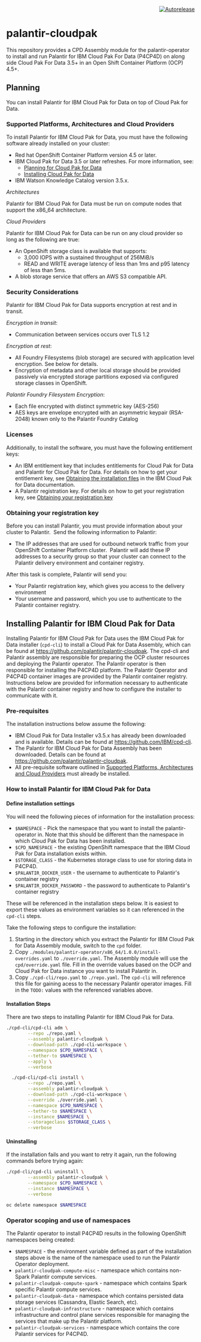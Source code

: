 <p align="right">
<a href="https://autorelease.general.dmz.palantir.tech/palantir/palantir-cloudpak"><img src="https://img.shields.io/badge/Perform%20an-Autorelease-success.svg" alt="Autorelease"></a>
</p>

# palantir-cloudpak

This repository provides a CPD Assembly module for the palantir-operator to install and run Palantir for IBM Cloud Pak For Data (P4CP4D) on along side Cloud Pak For Data 3.5+ in an Open Shift Container Platform (OCP) 4.5+.

## Planning

You can install Palantir for IBM Cloud Pak for Data on top of Cloud Pak for Data.

### Supported Platforms, Architectures and Cloud Providers

To install Palantir for IBM Cloud Pak for Data, you must have the following software already installed on your cluster:

- Red hat OpenShift Container Platform version 4.5 or later.
- IBM Cloud Pak for Data 3.5 or later refreshes. For more information, see:
  - [Planning for Cloud Pak for Data](https://www.ibm.com/support/knowledgecenter/SSQNUZ_3.5.0/cpd/plan/planning.html)
  - [Installing Cloud Pak for Data](https://www.ibm.com/support/knowledgecenter/SSQNUZ_3.5.0/cpd/install/install.html)
- IBM Watson Knowledge Catalog version 3.5.x.

_Architectures_

Palantir for IBM Cloud Pak for Data must be run on compute nodes that support the x86_64 architecture.

_Cloud Providers_

Palantir for IBM Cloud Pak for Data can be run on any cloud provider so long as the following are true:

- An OpenShift storage class is available that supports:
  - 3,000 IOPS with a sustained throughput of 256MiB/s
  - READ and WRITE average latency of less than 1ms and p95 latency of less than 5ms.
- A blob storage service that offers an AWS S3 compatible API.

### Security Considerations

Palantir for IBM Cloud Pak for Data supports encryption at rest and in transit.

*Encryption in transit*:

- Communication between services occurs over TLS 1.2

*Encryption at rest*:

- All Foundry Filesystems (blob storage) are secured with application level encryption. See below for details.
- Encryption of metadata and other local storage should be provided passively via encrypted storage partitions exposed via configured storage classes in OpenShift.

*Palantir Foundry Filesystem Encryption*:

- Each file encrypted with distinct symmetric key (AES-256)
- AES keys are envelope encrypted with an asymmetric keypair (RSA-2048) known only to the Palantir Foundry Catalog

### Licenses

Additionally, to install the software, you must have the following entitlement keys:

- An IBM entitlement key that includes entitlements for Cloud Pak for Data and Palantir for Cloud Pak for Data. For details on how to get your entitlement key, see [Obtaining the installation files](https://www.ibm.com/support/knowledgecenter/SSQNUZ_3.5.0/cpd/install/installation-files.html) in the IBM Cloud Pak for Data documentation.  
- A Palantir registration key. For details on how to get your registration key, see [Obtaining your registration key](#obtaining-your-registration-key)
​

### Obtaining your registration key

Before you can install Palantir, you must provide information about your cluster to Palantir.
​
Send the following information to Palantir:

- The IP addresses that are used for outbound network traffic from your OpenShift Container Platform cluster.
​
Palantir will add these IP addresses to a security group so that your cluster can connect to the Palantir delivery environment and container registry.

After this task is complete, Palantir will send you:

- Your Palantir registration key, which gives you access to the delivery environment
- Your username and password, which you use to authenticate to the Palantir container registry.

## Installing Palantir for IBM Cloud Pak for Data

Installing Palantir for IBM Cloud Pak for Data uses the IBM Cloud Pak for Data installer (`cpd-cli`) to install a Cloud Pak for Data Assembly, which can be found at https://github.com/palantir/palantir-cloudpak. The cpd-cli and Palantir assembly are responsible for preparing the OCP cluster resources and deploying the Palantir operator. The Palantir operator is then responsible for installing the P4CP4D platform. The Palantir Operator and P4CP4D container images are provided by the Palantir container registry. Instructions below are provided for information necessary to authenticate with the Palantir container registry and how to configure the installer to communicate with it.

### Pre-requisites

The installation instructions below assume the following:

- IBM Cloud Pak for Data Installer v3.5.x has already been downloaded and is available. Details can be found at https://github.com/IBM/cpd-cli.
- The Palantir for IBM Cloud Pak for Data Assembly has been downloaded. Details can be found at https://github.com/palantir/palantir-cloudpak.
- All pre-requisite software outlined in [Supported Platforms, Architectures and Cloud Providers](#supported-platforms,-architectures-and-cloud-providers) must already be installed.

### How to install Palantir for IBM Cloud Pak for Data

#### Define installation settings

You will need the following pieces of information for the installation process:

- `$NAMESPACE` - Pick the namespace that you want to install the palantir-operator in. Note that this should be different than the namespace in which Cloud Pak for Data has been installed.
- `$CPD_NAMESPACE` - the existing OpenShift namespace that the IBM Cloud Pak for Data installation exists within.
- `$STORAGE_CLASS` - the Kubernetes storage class to use for storing data in P4CP4D.
- `$PALANTIR_DOCKER_USER` - the username to authenticate to Palantir's container registry
- `$PALANTIR_DOCKER_PASSWORD` - the password to authenticate to Palantir's container registry

These will be referenced in the installation steps below. It is easiest to export these values as environment variables so it can referenced in the `cpd-cli` steps.

Take the following steps to configure the installation:

1. Starting in the directory which you extract the Palantir for IBM Cloud Pak for Data Assembly module, switch to the `cpd` folder.
2. Copy `./modules/palantir-operator/x86_64/1.0.0/install-overrides.yaml` to `./override.yaml`. The Assembly module will use the `cpd/override.yaml` file. Fill in the override values based on the OCP and Cloud Pak for Data instance you want to install Palantir in.
3. Copy `./cpd-cli/repo.yaml` to `./repo.yaml`. The `cpd-cli` will reference this file for gaining acess to the necessary Palantir operator images. Fill in the `TODO:` values with the referenced variables above.

#### Installation Steps

There are two steps to installing Palantir for IBM Cloud Pak for Data.

```bash
./cpd-cli/cpd-cli adm \
        --repo ./repo.yaml \
        --assembly palantir-cloudpak \
        --download-path ./cpd-cli-workspace \
        --namespace $CPD_NAMESPACE \
        --tether-to $NAMESPACE \
        --apply \
        --verbose

  ./cpd-cli/cpd-cli install \
        --repo ./repo.yaml \
        --assembly palantir-cloudpak \
        --download-path ./cpd-cli-workspace \
        --override ./override.yaml \
        --namespace $CPD_NAMESPACE \
        --tether-to $NAMESPACE \
        --instance $NAMESPACE \
        --storageclass $STORAGE_CLASS \
        --verbose

```

#### Uninstalling

If the installation fails and you want to retry it again, run the following commands before trying again:

```bash
./cpd-cli/cpd-cli uninstall \
        --assembly palantir-cloudpak \
        --namespace $CPD_NAMESPACE \
        --instance $NAMESPACE \
        --verbose

oc delete namespace $NAMESPACE
```

### Operator scoping and use of namespaces

The Palantir operator to install P4CP4D results in the following OpenShift namespaces being created:

- `$NAMESPACE` - the environment variable defined as part of the installation steps above is the name of the namespace used to run the Palantir Operator deployment.
- `palantir-cloudpak-compute-misc` - namespace which contains non-Spark Palantir compute services.
- `palantir-cloudpak-compute-spark` - namespace which contains Spark specific Palantir compute services.
- `palantir-cloudpak-data` - namespace which contains persisted data storage services (Cassandra, Elastic Search, etc).
- `palantir-cloudpak-infrastructure` - namespace which contains infrastructure and control plane services responsible for managing the services that make up the Palantir platform.
- `palantir-cloudpak-services` - namespace which contains the core Palantir services for P4CP4D.
